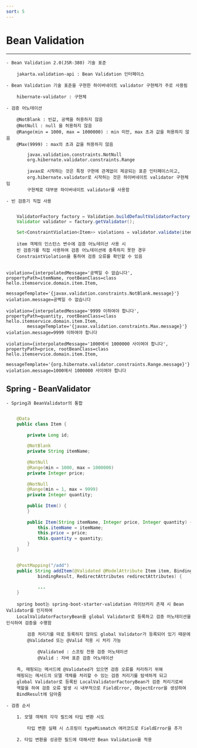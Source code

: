 ```yaml
---
sort: 5
---
```


# Bean Validation

---

    - Bean Validation 2.0(JSR-380) 기술 표준

        jakarta.validation-api : Bean Validation 인터페이스
    
    - Bean Validation 기술 표준을 구현한 하이버네이트 validator 구현체가 주로 사용됨

        hibernate-validator : 구현체

    - 검증 어노테이션

        @NotBlank : 빈값, 공백을 허용하지 않음
        @NotNull : null 을 허용하지 않음
        @Range(min = 1000, max = 1000000) : min 미만, max 초과 값을 허용하지 않음 
        @Max(9999) : max의 초과 값을 허용하지 않음

            javax.validation.constraints.NotNull
            org.hibernate.validator.constraints.Range

            javax로 시작하는 것은 특정 구현에 관계없이 제공되는 표준 인터페이스이고,
            org.hibernate.validator로 시작하는 것은 하이버네이트 validator 구현체임
            구현체로 대부분 하이버네이트 validator를 사용함

    - 빈 검증기 직접 사용

```java

    ValidatorFactory factory = Validation.buildDefaultValidatorFactory();
    Validator validator = factory.getValidator();

    Set<ConstraintViolation<Item>> violations = validator.validate(item);

```

        item 객체의 인스턴스 변수에 검증 어노테이션 사용 시
        빈 검증기를 직접 사용하여 검증 어노테이션에 충족하지 못한 경우
        ConstraintViolation을 통하여 검증 오류를 확인할 수 있음

```text

violation={interpolatedMessage='공백일 수 없습니다', propertyPath=itemName, rootBeanClass=class hello.itemservice.domain.item.Item, 
        messageTemplate='{javax.validation.constraints.NotBlank.message}'} 
violation.message=공백일 수 없습니다

violation={interpolatedMessage='9999 이하여야 합니다', propertyPath=quantity, rootBeanClass=class hello.itemservice.domain.item.Item, 
        messageTemplate='{javax.validation.constraints.Max.message}'} 
violation.message=9999 이하여야 합니다

violation={interpolatedMessage='1000에서 1000000 사이여야 합니다', propertyPath=price, rootBeanClass=class hello.itemservice.domain.item.Item, 
        messageTemplate='{org.hibernate.validator.constraints.Range.message}'} 
violation.message=1000에서 1000000 사이여야 합니다

```

## Spring - BeanValidator

    - Spring과 BeanValidator의 통합

```java

    @Data
    public class Item {
    
        private Long id;
    
        @NotBlank
        private String itemName;
    
        @NotNull
        @Range(min = 1000, max = 1000000)
        private Integer price;
    
        @NotNull
        @Range(min = 1, max = 9999)
        private Integer quantity;
    
        public Item() {
        }
    
        public Item(String itemName, Integer price, Integer quantity) {
            this.itemName = itemName;
            this.price = price;
            this.quantity = quantity;
        }
    }

```

```java
    
    @PostMapping("/add")
    public String addItem(@Validated @ModelAttribute Item item, BindingResult
            bindingResult, RedirectAttributes redirectAttributes) {
    
            ...
    }

```

        spring boot는 spring-boot-starter-validation 라이브러리 존재 시 Bean Validator를 인지하여 
        LocalValidatorFactoryBean을 global Validator로 등록하고 검증 어노테이션을 인식하여 검증을 수행함

            검증 처리기를 따로 등록하지 않아도 global Validator가 등록되어 있기 때문에
            @Validated 또는 @Valid 적용 시 처리 가능

                @Validated : 스프링 전용 검증 어노테이션
                @Valid : 자바 표준 검증 어노테이션

        즉, 매핑되는 메서드에 @Validated가 있으면 검증 오류를 처리하기 위해
        매핑되는 메서드의 모델 객체를 처리할 수 있는 검증 처리기를 탐색하게 되고
        global Validator로 등록된 LocalValidatorFactoryBean가 검증 처리기로써
        역할을 하여 검증 오류 발생 시 내부적으로 FieldError, ObjectError을 생성하여
        BindResult에 담아줌

    - 검증 순서

        1. 모델 객체의 각각 필드에 타입 변환 시도
            
            타입 변환 실패 시 스프링이 typeMismatch 에러코드로 FieldError을 추가

        2. 타입 변환을 성공한 필드에 대해서만 Bean Validation을 적용
                

